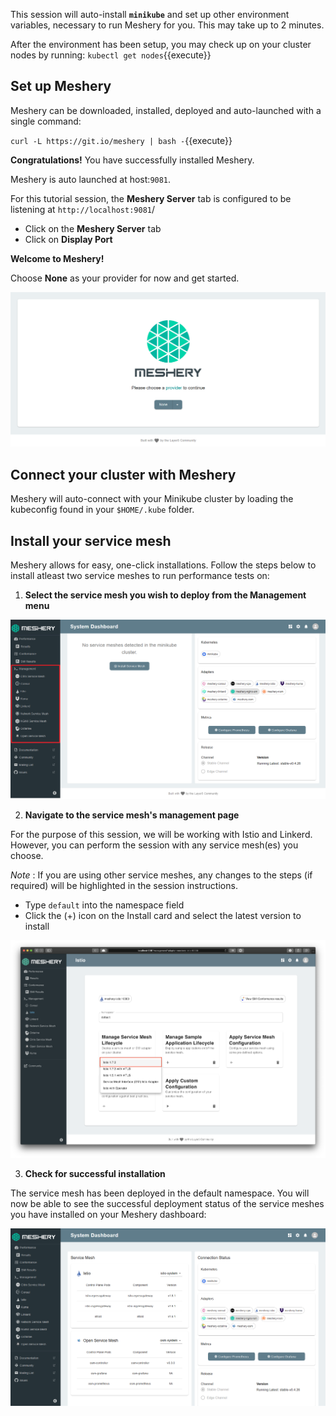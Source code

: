 This session will auto-install **`minikube`** and set up other environment variables, necessary to run Meshery for you. This may take up to 2 minutes. 

After the environment has been setup, you may check up on your cluster nodes by running:
`kubectl get nodes`{{execute}}

## Set up Meshery

Meshery can be downloaded, installed, deployed and auto-launched with a single command:

`curl -L https://git.io/meshery | bash -`{{execute}}

**Congratulations!** You have successfully installed Meshery.

Meshery is auto launched at host:`9081`. 

For this tutorial session, the **Meshery Server** tab is configured to be listening at `http://localhost:9081`/

- Click on the **Meshery Server** tab
- Click on **Display Port**

**Welcome to Meshery!**

Choose **None** as your provider for now and get started.

![Meshery landing page](./assets/meshery-none-provider.png)

## Connect your cluster with Meshery

Meshery will auto-connect with your Minikube cluster by loading the kubeconfig found in your `$HOME/.kube` folder.


## Install your service mesh

Meshery allows for easy, one-click installations. Follow the steps below to install atleast two service meshes to run performance tests on:

1. **Select the service mesh you wish to deploy from the Management menu**

![Istio Install](./assets/service-mesh-install.png)

2. **Navigate to the service mesh's management page** 

For the purpose of this session, we will be working with Istio and Linkerd. However, you can perform the session with any service mesh(es) you choose.

_Note_ : If you are using other service meshes, any changes to the steps (if required) will be highlighted in the session instructions.

- Type `default` into the namespace field
- Click the (+) icon on the Install card and select the latest version to install

![Install Istio using Meshery](./assets/install-istio.png)

3. **Check for successful installation**

The service mesh has been deployed in the default namespace. You will now be able to see the successful deployment status of the service meshes you have installed on your Meshery dashboard:

![Service Meshes installed](./assets/mesh-installed.png)
